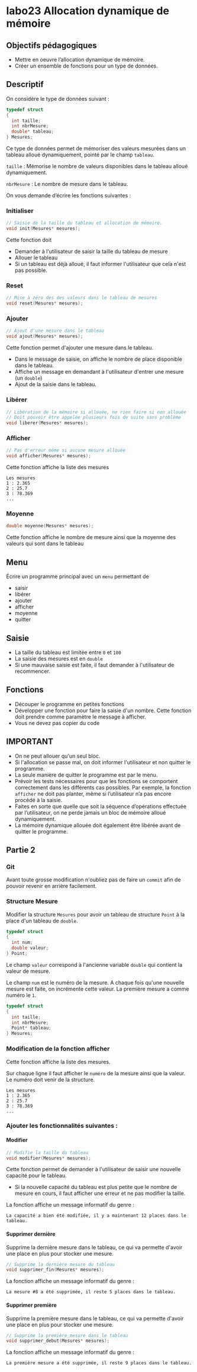 # labo23 Allocation dynamique de mémoire

## Objectifs pédagogiques
- Mettre en oeuvre l’allocation dynamique de mémoire.
- Créer un ensemble de fonctions pour un type de données.

## Descriptif
On considère le type de données suivant :

```C
typedef struct
{
  int taille;
  int nbrMesure;
  double* tableau;
} Mesures;
```

Ce type de données permet de mémoriser des valeurs mesurées dans un tableau alloué dynamiquement, pointé par le champ `tableau`. 

`taille` 
: Mémorise le nombre de valeurs disponibles dans le tableau alloué dynamiquement.

`nbrMesure`
: Le nombre de mesure dans le tableau.

On vous demande d’écrire les fonctions suivantes :

### Initialiser
```C
// Saisie de la taille du tableau et allocation de mémoire.
void init(Mesures* mesures);
```
Cette fonction doit
- Demander à l'utilisateur de saisir la taille du tableau de mesure
- Allouer le tableau
- Si un tableau est déjà alloué, il faut informer l'utilisateur que cela n'est pas possible.

### Reset
```C
// Mise à zéro des des valeurs dans le tableau de mesures
void reset(Mesures* mesures);
```

### Ajouter
```C
// Ajout d'une mesure dans le tableau
void ajout(Mesures* mesures);
```
Cette fonction permet d'ajouter une mesure dans le tableau.
- Dans le message de saisie, on affiche le nombre de place disponible dans le tableau.
- Affiche un message en demandant à l'utilisateur d'entrer une mesure (un `double`)
- Ajout de la saisie dans le tableau.


### Libérer
```C
// Libération de la mémoire si allouée, ne rien faire si non allouée
// Doit pouvoir être appelée plusieurs fois de suite sans problème
void liberer(Mesures* mesures);
```

### Afficher
```C
// Pas d'erreur même si aucune mesure allouée
void afficher(Mesures* mesures);
```
Cette fonction affiche la liste des mesures
```console
Les mesures
1 : 2.365
2 : 25.7
3 : 78.369
...
```

### Moyenne
```C
double moyenne(Mesures* mesures);
```
Cette fonction affiche le nombre de mesure ainsi que la moyenne des valeurs qui sont dans le tableau


## Menu
Écrire un programme principal avec un `menu` permettant de
- saisir
- libérer
- ajouter
- afficher
- moyenne
- quitter

## Saisie
- La taille du tableau est limitée entre `0` et `100`
- La saisie des mesures est en `double`
- Si une mauvaise saisie est faite, il faut demander à l'utilisateur de recommencer.

## Fonctions
- Découper le programme en petites fonctions
- Développer une fonction pour faire la saisie d'un nombre. Cette fonction doit prendre comme paramètre le message à afficher.
- Vous ne devez pas copier du code

## IMPORTANT
- On ne peut allouer qu'un seul bloc.
- Si l'allocation se passe mal, on doit informer l'utilisateur et non quitter le programme.
- La seule manière de quitter le programme est par le menu.
- Prévoir les tests nécessaires pour que les fonctions se comportent correctement dans les différents cas possibles. 
  Par exemple, la fonction `afficher` ne doit pas planter, même si l’utilisateur n’a pas encore procédé à la saisie.
- Faites en sorte que quelle que soit la séquence d’opérations effectuée par l’utilisateur, on ne perde jamais un bloc de mémoire alloué dynamiquement. 
- La mémoire dynamique allouée doit également être libérée avant de quitter le programme.

## Partie 2

### Git
Avant toute grosse modification n'oubliez pas de faire un `commit` afin de pouvoir revenir en arrière facilement.

### Structure Mesure

Modifier la structure `Mesures` pour avoir un tableau de structure `Point` à la place d'un tableau de `double`.

```C
typedef struct
{
  int num;
  double valeur;
} Point;
```

Le champ `valeur` correspond à l'ancienne variable `double` qui contient la valeur de mesure.

Le champ `num` est le numéro de la mesure. A chaque fois qu'une nouvelle mesure est faite, on incrémente cette valeur. La première mesure a comme numéro le `1`.

```C
typedef struct
{
  int taille;
  int nbrMesure;
  Point* tableau;
} Mesures;
```

### Modification de la fonction afficher

Cette fonction affiche la liste des mesures.

Sur chaque ligne il faut afficher le `numéro` de la mesure ainsi que la valeur. Le numéro doit venir de la structure.
 
```console
Les mesures
1 : 2.365
2 : 25.7
3 : 78.369
...
```


### Ajouter les fonctionnalités suivantes :

#### Modifier
```C
// Modifie la taille du tableau
void modifier(Mesures* mesures);
```
Cette fonction permet de demander à l'utilisateur de saisir une nouvelle capacité pour le tableau.

- Si la nouvelle capacité du tableau est plus petite que le nombre de mesure en cours, il faut afficher une erreur et ne pas modifier la taille.

La fonction affiche un message informatif du genre :
```console
La capacité a bien été modifiée, il y a maintenant 12 places dans le tableau.
```

#### Supprimer dernière
Supprime la dernière mesure dans le tableau, ce qui va permette d'avoir une place en plus pour stocker une mesure.

```C
// Supprime la dernière mesure du tableau
void supprimer_fin(Mesures* mesures);
```

La fonction affiche un message informatif du genre :
```console
La mesure #8 a été supprimée, il reste 5 places dans le tableau.
```

#### Supprimer première
Supprime la première mesure dans le tableau, ce qui va permette d'avoir une place en plus pour stocker une mesure.

```C
// Supprime la première mesure dans le tableau
void supprimer_debut(Mesures* mesures);
```

La fonction affiche un message informatif du genre :
```console
La première mesure a été supprimée, il reste 9 places dans le tableau.
```
